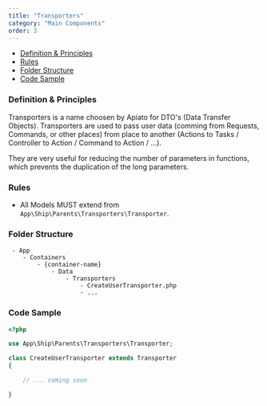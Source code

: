 ```yaml
---
title: "Transporters"
category: "Main Components"
order: 3
---
```


- [Definition & Principles](#definition-principles)
- [Rules](#rules)
- [Folder Structure](#folder-structure)
- [Code Sample](#code-sample)

<a name="definition-principles"></a>
### Definition & Principles

Transporters is a name choosen by Apiato for DTO's (Data Transfer Objects). 
Transporters are used to pass user data (comming from Requests, Commands, or other places) from place to another (Actions to Tasks / Controller to Action / Command to Action / ...).

They are very useful for reducing the number of parameters in functions, which prevents the duplication of the long parameters.   



<a name="rules"></a>
### Rules

- All Models MUST extend from `App\Ship\Parents\Transporters\Transporter`.


<a name="folder-structure"></a>
### Folder Structure

```
 - App
    - Containers
        - {container-name}
            - Data
                - Transporters
                    - CreateUserTransporter.php
                    - ...
```

### Code Sample

```php
<?php

use App\Ship\Parents\Transporters\Transporter;

class CreateUserTransporter extends Transporter
{

    // ... coming soon

}
```
